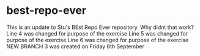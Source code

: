 # best-repo-ever
This is an update to Stu's BEst Repo Ever repository.
Why didnt that work?
Line 4 was changed for purpose of the exercise
Line 5 was changed for purpose of the exercise
Line 6 was changed for purpose of the exercise
NEW BRANCH 3 was created on Friday 6th September
